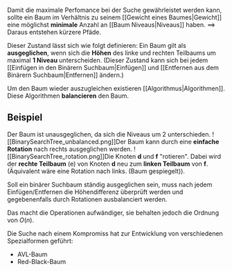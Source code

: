 Damit die maximale Perfomance bei der Suche gewährleistet werden kann, sollte ein Baum im Verhältnis zu seinem [[Gewicht eines Baumes|Gewicht]] eine möglichst **minimale** Anzahl an [[Baum Niveaus|Niveaus]] haben.
$\implies$ Daraus entstehen kürzere Pfäde.

Dieser Zustand lässt sich wie folgt definieren:
Ein Baum gilt als **ausgeglichen**, wenn sich die **Höhen** des linke und rechten Teilbaums um maximal **1 Niveau** unterscheiden. (Dieser Zustand kann sich bei jedem [[Einfügen in den Binärern Suchbaum|Einfügen]] und [[Entfernen aus dem Binärern Suchbaum|Entfernen]] ändern.)

Um den Baum wieder auszugleichen existieren [[Algorithmus|Algorithmen]]. Diese Algorithmen **balancieren** den Baum.


## Beispiel
Der Baum ist unausgeglichen, da sich die Niveaus um 2 unterschieden.
![[BinarySearchTree_unbalanced.png]]Der Baum kann durch eine **einfache Rotation** nach rechts ausgeglichen werden.
![[BinarySearchTree_rotation.png]]Die Knoten **d** und **f** "rotieren". Dabei wird der **rechte Teilbaum** (e) von Knoten **d** neu zum **linken Teilbaum** von **f**. (Äquivalent wäre eine Rotation nach links. (Baum gespiegelt)).


Soll ein binärer Suchbaum ständig ausgeglichen sein, muss nach jedem Einfügen/Entfernen die Höhendifferenz überprüft werden und gegebenenfalls durch Rotationen ausbalanciert werden.

Das macht die Operationen aufwändiger, sie behalten jedoch die Ordnung von $O(n)$.

Die Suche nach einem Kompromiss hat zur Entwicklung von verschiedenen Spezialformen geführt:
- AVL-Baum
- Red-Black-Baum